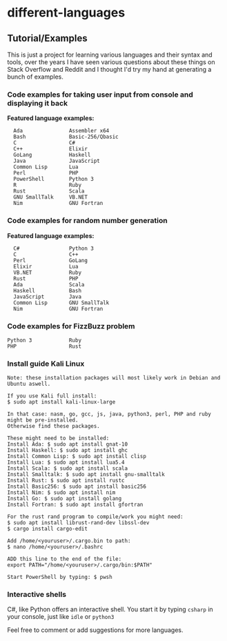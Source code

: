 # different-languages
## Tutorial/Examples

This is just a project for learning various languages and their syntax and tools, over the years I have seen various questions about these things on Stack Overflow and Reddit and I thought I'd try my hand at generating a bunch of examples.

### Code examples for taking user input from console and displaying it back

**Featured language examples:**
```
  Ada               Assembler x64
  Bash              Basic-256/Qbasic
  C                 C#
  C++               Elixir
  GoLang            Haskell
  Java              JavaScript
  Common Lisp       Lua
  Perl              PHP
  PowerShell        Python 3
  R                 Ruby
  Rust              Scala
  GNU SmallTalk     VB.NET    
  Nim               GNU Fortran
```

### Code examples for random number generation

**Featured language examples:**
```
  C#                Python 3
  C                 C++
  Perl              GoLang
  Elixir            Lua
  VB.NET            Ruby
  Rust              PHP
  Ada               Scala
  Haskell           Bash
  JavaScript        Java
  Common Lisp       GNU SmallTalk
  Nim               GNU Fortran
```

### Code examples for FizzBuzz problem
```
Python 3            Ruby
PHP                 Rust
```

### Install guide Kali Linux
```
Note: these installation packages will most likely work in Debian and Ubuntu aswell.

If you use Kali full install:
$ sudo apt install kali-linux-large

In that case: nasm, go, gcc, js, java, python3, perl, PHP and ruby might be pre-installed.
Otherwise find these packages.

These might need to be installed:
Install Ada: $ sudo apt install gnat-10
Install Haskell: $ sudo apt install ghc
Install Common Lisp: $ sudo apt install clisp
Install Lua: $ sudo apt install lua5.4
Install Scala: $ sudo apt install scala
Install Smalltalk: $ sudo apt install gnu-smalltalk
Install Rust: $ sudo apt install rustc
Install Basic256: $ sudo apt install basic256
Install Nim: $ sudo apt install nim
Install Go: $ sudo apt install golang
Install Fortran: $ sudo apt install gfortran

For the rust rand program to compile/work you might need:
$ sudo apt install librust-rand-dev libssl-dev
$ cargo install cargo-edit

Add /home/<youruser>/.cargo.bin to path:
$ nano /home/<youruser>/.bashrc

ADD this line to the end of the file:
export PATH="/home/<youruser>/.cargo/bin:$PATH"

Start PowerShell by typing: $ pwsh

```
### Interactive shells
C#, like Python offers an interactive shell. You start it by typing `csharp` in your console, just like `idle` or `python3`

Feel free to comment or add suggestions for more languages.
